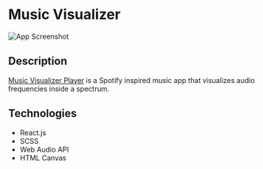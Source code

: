 # Music Visualizer

![App Screenshot](https://i.ibb.co/SXmpVNq/music-visualizer.jpg)

## Description
[Music Visualizer Player](https://music-visualizer-player.netlify.app/) is a Spotify inspired music app that visualizes audio frequencies inside a spectrum.
## Technologies
* React.js
* SCSS
* Web Audio API
* HTML Canvas
